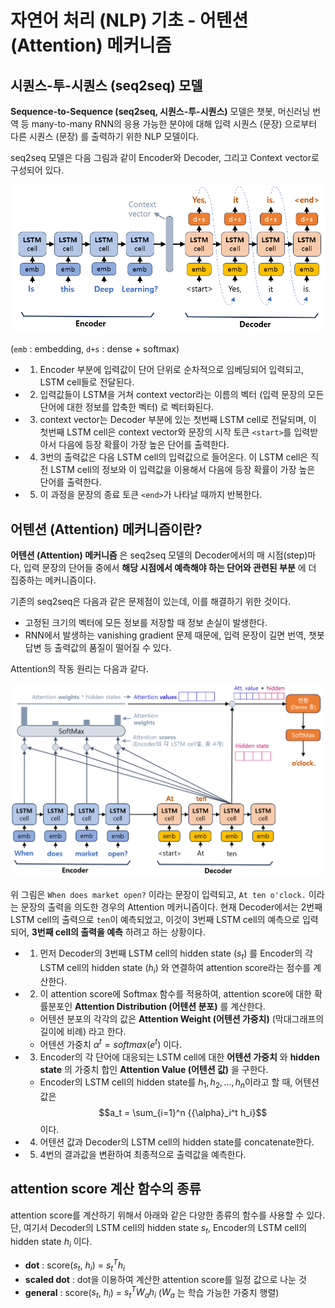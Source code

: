 # 자연어 처리 (NLP) 기초 - 어텐션 (Attention) 메커니즘

## 시퀀스-투-시퀀스 (seq2seq) 모델
**Sequence-to-Sequence (seq2seq, 시퀀스-투-시퀀스)** 모델은 챗봇, 머신러닝 번역 등 many-to-many RNN의 응용 가능한 분야에 대해 입력 시퀀스 (문장) 으로부터 다른 시퀀스 (문장) 를 출력하기 위한 NLP 모델이다.

seq2seq 모델은 다음 그림과 같이 Encoder와 Decoder, 그리고 Context vector로 구성되어 있다.

![seq2seq 모델](./images/Attention_1.PNG)

(```emb``` : embedding, ```d+s``` : dense + softmax)

* 1. Encoder 부분에 입력값이 단어 단위로 순차적으로 임베딩되어 입력되고, LSTM cell들로 전달된다.
* 2. 입력값들이 LSTM을 거쳐 context vector라는 이름의 벡터 (입력 문장의 모든 단어에 대한 정보를 압축한 벡터) 로 벡터화된다.
* 3. context vector는 Decoder 부분에 있는 첫번째 LSTM cell로 전달되며, 이 첫번째 LSTM cell은 context vector와 문장의 시작 토큰 ```<start>```를 입력받아서 다음에 등장 확률이 가장 높은 단어를 출력한다.
* 4. 3번의 출력값은 다음 LSTM cell의 입력값으로 들어온다. 이 LSTM cell은 직전 LSTM cell의 정보와 이 입력값을 이용해서 다음에 등장 확률이 가장 높은 단어를 출력한다.
* 5. 이 과정을 문장의 종료 토큰 ```<end>```가 나타날 때까지 반복한다.

## 어텐션 (Attention) 메커니즘이란?
**어텐션 (Attention) 메커니즘** 은 seq2seq 모델의 Decoder에서의 매 시점(step)마다, 입력 문장의 단어들 중에서 **해당 시점에서 예측해야 하는 단어와 관련된 부분** 에 더 집중하는 메커니즘이다.

기존의 seq2seq은 다음과 같은 문제점이 있는데, 이를 해결하기 위한 것이다.
* 고정된 크기의 벡터에 모든 정보를 저장할 때 정보 손실이 발생한다.
* RNN에서 발생하는 vanishing gradient 문제 때문에, 입력 문장이 길면 번역, 챗봇 답변 등 출력값의 품질이 떨어질 수 있다.

Attention의 작동 원리는 다음과 같다.

![Attention 작동 원리](./images/Attention_2.PNG)

위 그림은 ```When does market open?``` 이라는 문장이 입력되고, ```At ten o'clock.``` 이라는 문장의 출력을 의도한 경우의 Attention 메커니즘이다. 현재 Decoder에서는 2번째 LSTM cell의 출력으로 ```ten```이 예측되었고, 이것이 3번째 LSTM cell의 예측으로 입력되어, **3번째 cell의 출력을 예측** 하려고 하는 상황이다.

* 1. 먼저 Decoder의 3번째 LSTM cell의 hidden state ($s_t$) 를 Encoder의 각 LSTM cell의 hidden state ($h_i$) 와 연결하여 attention score라는 점수를 계산한다.
* 2. 이 attention score에 Softmax 함수를 적용하여, attention score에 대한 확률분포인 **Attention Distribution (어텐션 분포)** 를 계산한다.
  * 어텐션 분포의 각각의 값은 **Attention Weight (어텐션 가중치)** (막대그래프의 길이에 비례) 라고 한다.
  * 어텐션 가중치 ${\alpha}^t = softmax(e^t)$ 이다.
* 3. Encoder의 각 단어에 대응되는 LSTM cell에 대한 **어텐션 가중치** 와 **hidden state** 의 가중치 합인 **Attention Value (어텐션 값)** 을 구한다.
  * Encoder의 LSTM cell의 hidden state를 $h_1, h_2, ..., h_n$이라고 할 때, 어텐션 값은 $$a_t = \sum_{i=1}^n {{\alpha}_i^t h_i}$$ 이다.
* 4. 어텐션 값과 Decoder의 LSTM cell의 hidden state를 concatenate한다.
* 5. 4번의 결과값을 변환하여 최종적으로 출력값을 예측한다.

## attention score 계산 함수의 종류
attention score를 계산하기 위해서 아래와 같은 다양한 종류의 함수를 사용할 수 있다. 단, 여기서 Decoder의 LSTM cell의 hidden state $s_t$, Encoder의 LSTM cell의 hidden state $h_i$ 이다.
* **dot** : score($s_t$, $h_i$) = $s_t^T h_i$
* **scaled dot** : dot을 이용하여 계산한 attention score를 일정 값으로 나눈 것
* **general** : score($s_t$, $h_i$) = $s_t^T W_a h_i$ ($W_a$ 는 학습 가능한 가중치 행렬)
